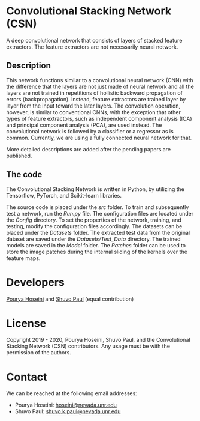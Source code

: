 
# Convolutional Stacking Network (CSN)
A deep convolutional network that consists of layers of stacked feature extractors. The feature extractors are not necessarily neural network.

## Description
This network functions similar to a convolutional neural network (CNN) with the difference that the layers are not just made of neural network and all the layers are not trained in repetitions of hollistic backward propagation of errors (backpropagation). Instead, feature extractors are trained layer by layer from the input toward the later layers. The convolution operation, however, is similar to conventional CNNs, with the exception that other types of feature extractors, such as independent component analysis (ICA) and principal component analysis (PCA), are used instead. The convolutional network is followed by a classifier or a regressor as is common. Currently, we are using a fully connected neural network for that.

More detailed descriptions are added after the pending papers are published.

## The code
The Convolutional Stacking Network is written in Python, by utilizing the Tensorflow, PyTorch, and Scikit-learn libraries.

The source code is placed under the *src* folder. To train and subsequently test a network, run the *Run.py* file. The configuration files are located under the *Config* directory. To set the properties of the network, training, and testing, modify the configuration files accordingly. The datasets can be placed under the *Datasets* folder. The extracted test data from the original dataset are saved under the *Datasets/Test_Data* directory. The trained models are saved in the *Model* folder. The *Patches* folder can be used to store the image patches during the internal sliding of the kernels over the feature maps.

# Developers
[Pourya Hoseini](https://github.com/pouryahoseini) and [Shuvo Paul](https://github.com/paul-shuvo) (equal contribution)

# License
Copyright 2019 - 2020, Pourya Hoseini, Shuvo Paul, and the Convolutional Stacking Network (CSN) contributors. Any usage must be with the permission of the authors.

# Contact
We can be reached at the following email addresses:
- Pourya Hoseini: [hoseini@nevada.unr.edu](mailto:hoseini@nevada.unr.edu)
- Shuvo Paul: [shuvo.k.paul@nevada.unr.edu](mailto:shuvo.k.paul@nevada.unr.edu)